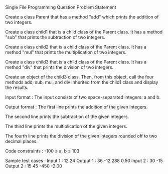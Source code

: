 Single File Programming Question
Problem Statement



Create a class Parent that has a method "add" which prints the addition of two integers. 



Create a class child1 that is a child class of the Parent class. It has a method "sub" that prints the subtraction of two integers. 



Create a class child2 that is a child class of the Parent class. It has a method "mul" that prints the multiplication of two integers. 



Create a class child3 that is a child class of the Parent class. It has a method "div" that prints the division of two integers. 



Create an object of the child3 class. Then, from this object, call the four methods add, sub, mul, and div inherited from the child1 class and display the results.

Input format :
The input consists of two space-separated integers: a and b.

Output format :
The first line prints the addition of the given integers.

The second line prints the subtraction of the given integers.

The third line prints the multiplication of the given integers.

The fourth line prints the division of the given integers rounded off to two decimal places.

Code constraints :
-100 ≤ a, b ≤ 103

Sample test cases :
Input 1 :
12 24
Output 1 :
36
-12
288
0.50
Input 2 :
30 -15
Output 2 :
15
45
-450
-2.00